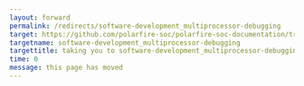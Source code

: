 ```yaml
---
layout: forward
permalink: /redirects/software-development_multiprocessor-debugging
target: https://github.com/polarfire-soc/polarfire-soc-documentation/tree/master/how-to/multiprocessor-debugging.md
targetname: software-development_multiprocessor-debugging
targettitle: taking you to software-development_multiprocessor-debugging
time: 0
message: this page has moved
---
```

